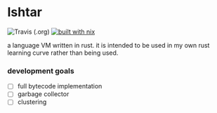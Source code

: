 # Ishtar
![Travis (.org)](https://img.shields.io/travis/hoomanist/ishtar)  [![built with nix](https://builtwithnix.org/badge.svg)](https://builtwithnix.org)

a language VM written in rust. it is intended to be used in my own rust learning curve rather than being used.

### development goals

- [ ] full bytecode implementation
- [ ] garbage collector
- [ ] clustering
